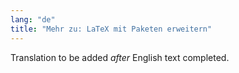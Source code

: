 ```yaml
---
lang: "de"
title: "Mehr zu: LaTeX mit Paketen erweitern"
---
```

Translation to be added _after_ English text completed.
